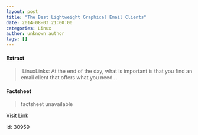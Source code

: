 ```yaml
---
layout: post
title: "The Best Lightweight Graphical Email Clients"
date: 2014-08-03 21:00:00
categories: Linux
author: unknown author
tags: []
---
```



#### Extract
>&nbsp;LinuxLinks: At the end of the day, what is important is that you find an email client that offers what you need...

#### Factsheet
>factsheet unavailable

[Visit Link](http://www.linuxtoday.com/upload/the-best-lightweight-graphical-email-clients-140802110029.html)

id:   30959
